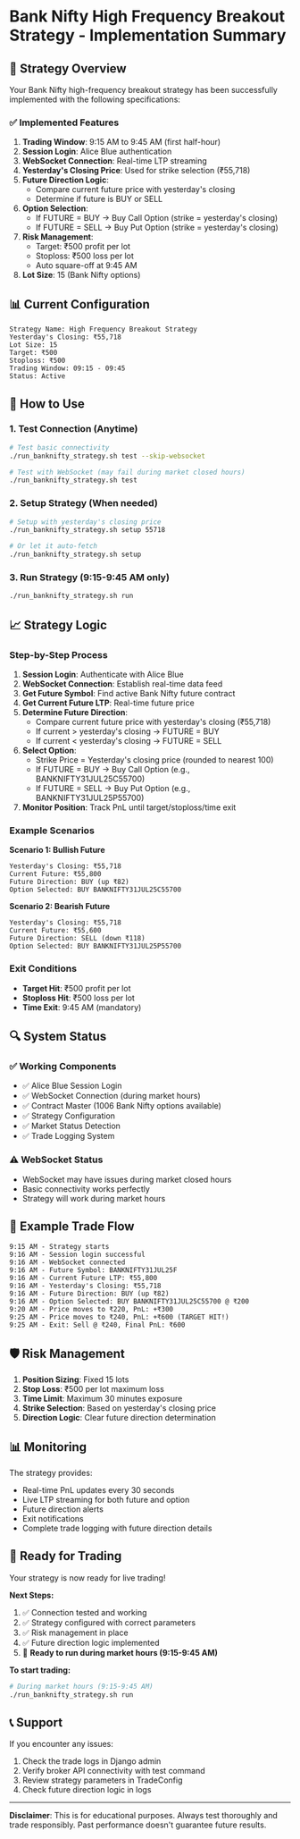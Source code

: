 # Bank Nifty High Frequency Breakout Strategy - Implementation Summary

## 🎯 Strategy Overview

Your Bank Nifty high-frequency breakout strategy has been successfully implemented with the following specifications:

### ✅ Implemented Features

1. **Trading Window**: 9:15 AM to 9:45 AM (first half-hour)
2. **Session Login**: Alice Blue authentication
3. **WebSocket Connection**: Real-time LTP streaming
4. **Yesterday's Closing Price**: Used for strike selection (₹55,718)
5. **Future Direction Logic**: 
   - Compare current future price with yesterday's closing
   - Determine if future is BUY or SELL
6. **Option Selection**: 
   - If FUTURE = BUY → Buy Call Option (strike = yesterday's closing)
   - If FUTURE = SELL → Buy Put Option (strike = yesterday's closing)
7. **Risk Management**: 
   - Target: ₹500 profit per lot
   - Stoploss: ₹500 loss per lot
   - Auto square-off at 9:45 AM
8. **Lot Size**: 15 (Bank Nifty options)

## 📊 Current Configuration

```
Strategy Name: High Frequency Breakout Strategy
Yesterday's Closing: ₹55,718
Lot Size: 15
Target: ₹500
Stoploss: ₹500
Trading Window: 09:15 - 09:45
Status: Active
```

## 🔧 How to Use

### 1. Test Connection (Anytime)
```bash
# Test basic connectivity
./run_banknifty_strategy.sh test --skip-websocket

# Test with WebSocket (may fail during market closed hours)
./run_banknifty_strategy.sh test
```

### 2. Setup Strategy (When needed)
```bash
# Setup with yesterday's closing price
./run_banknifty_strategy.sh setup 55718

# Or let it auto-fetch
./run_banknifty_strategy.sh setup
```

### 3. Run Strategy (9:15-9:45 AM only)
```bash
./run_banknifty_strategy.sh run
```

## 📈 Strategy Logic

### Step-by-Step Process

1. **Session Login**: Authenticate with Alice Blue
2. **WebSocket Connection**: Establish real-time data feed
3. **Get Future Symbol**: Find active Bank Nifty future contract
4. **Get Current Future LTP**: Real-time future price
5. **Determine Future Direction**: 
   - Compare current future price with yesterday's closing (₹55,718)
   - If current > yesterday's closing → FUTURE = BUY
   - If current < yesterday's closing → FUTURE = SELL
6. **Select Option**:
   - Strike Price = Yesterday's closing price (rounded to nearest 100)
   - If FUTURE = BUY → Buy Call Option (e.g., BANKNIFTY31JUL25C55700)
   - If FUTURE = SELL → Buy Put Option (e.g., BANKNIFTY31JUL25P55700)
7. **Monitor Position**: Track PnL until target/stoploss/time exit

### Example Scenarios

**Scenario 1: Bullish Future**
```
Yesterday's Closing: ₹55,718
Current Future: ₹55,800
Future Direction: BUY (up ₹82)
Option Selected: BUY BANKNIFTY31JUL25C55700
```

**Scenario 2: Bearish Future**
```
Yesterday's Closing: ₹55,718
Current Future: ₹55,600
Future Direction: SELL (down ₹118)
Option Selected: BUY BANKNIFTY31JUL25P55700
```

### Exit Conditions
- **Target Hit**: ₹500 profit per lot
- **Stoploss Hit**: ₹500 loss per lot
- **Time Exit**: 9:45 AM (mandatory)

## 🔍 System Status

### ✅ Working Components
- ✅ Alice Blue Session Login
- ✅ WebSocket Connection (during market hours)
- ✅ Contract Master (1006 Bank Nifty options available)
- ✅ Strategy Configuration
- ✅ Market Status Detection
- ✅ Trade Logging System

### ⚠️ WebSocket Status
- WebSocket may have issues during market closed hours
- Basic connectivity works perfectly
- Strategy will work during market hours

## 📝 Example Trade Flow

```
9:15 AM - Strategy starts
9:16 AM - Session login successful
9:16 AM - WebSocket connected
9:16 AM - Future Symbol: BANKNIFTY31JUL25F
9:16 AM - Current Future LTP: ₹55,800
9:16 AM - Yesterday's Closing: ₹55,718
9:16 AM - Future Direction: BUY (up ₹82)
9:16 AM - Option Selected: BUY BANKNIFTY31JUL25C55700 @ ₹200
9:20 AM - Price moves to ₹220, PnL: +₹300
9:25 AM - Price moves to ₹240, PnL: +₹600 (TARGET HIT!)
9:25 AM - Exit: Sell @ ₹240, Final PnL: ₹600
```

## 🛡️ Risk Management

1. **Position Sizing**: Fixed 15 lots
2. **Stop Loss**: ₹500 per lot maximum loss
3. **Time Limit**: Maximum 30 minutes exposure
4. **Strike Selection**: Based on yesterday's closing price
5. **Direction Logic**: Clear future direction determination

## 📊 Monitoring

The strategy provides:
- Real-time PnL updates every 30 seconds
- Live LTP streaming for both future and option
- Future direction alerts
- Exit notifications
- Complete trade logging with future direction details

## 🚀 Ready for Trading

Your strategy is now ready for live trading! 

**Next Steps:**
1. ✅ Connection tested and working
2. ✅ Strategy configured with correct parameters
3. ✅ Risk management in place
4. ✅ Future direction logic implemented
5. 🎯 **Ready to run during market hours (9:15-9:45 AM)**

**To start trading:**
```bash
# During market hours (9:15-9:45 AM)
./run_banknifty_strategy.sh run
```

## 📞 Support

If you encounter any issues:
1. Check the trade logs in Django admin
2. Verify broker API connectivity with test command
3. Review strategy parameters in TradeConfig
4. Check future direction logic in logs

---

**Disclaimer**: This is for educational purposes. Always test thoroughly and trade responsibly. Past performance doesn't guarantee future results. 